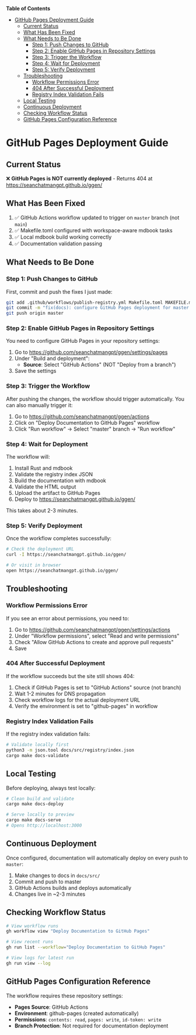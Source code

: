 <!-- START doctoc generated TOC please keep comment here to allow auto update -->
<!-- DON'T EDIT THIS SECTION, INSTEAD RE-RUN doctoc TO UPDATE -->
**Table of Contents**

- [GitHub Pages Deployment Guide](#github-pages-deployment-guide)
  - [Current Status](#current-status)
  - [What Has Been Fixed](#what-has-been-fixed)
  - [What Needs to Be Done](#what-needs-to-be-done)
    - [Step 1: Push Changes to GitHub](#step-1-push-changes-to-github)
    - [Step 2: Enable GitHub Pages in Repository Settings](#step-2-enable-github-pages-in-repository-settings)
    - [Step 3: Trigger the Workflow](#step-3-trigger-the-workflow)
    - [Step 4: Wait for Deployment](#step-4-wait-for-deployment)
    - [Step 5: Verify Deployment](#step-5-verify-deployment)
  - [Troubleshooting](#troubleshooting)
    - [Workflow Permissions Error](#workflow-permissions-error)
    - [404 After Successful Deployment](#404-after-successful-deployment)
    - [Registry Index Validation Fails](#registry-index-validation-fails)
  - [Local Testing](#local-testing)
  - [Continuous Deployment](#continuous-deployment)
  - [Checking Workflow Status](#checking-workflow-status)
  - [GitHub Pages Configuration Reference](#github-pages-configuration-reference)

<!-- END doctoc generated TOC please keep comment here to allow auto update -->

# GitHub Pages Deployment Guide

## Current Status

❌ **GitHub Pages is NOT currently deployed** - Returns 404 at https://seanchatmangpt.github.io/ggen/

## What Has Been Fixed

1. ✅ GitHub Actions workflow updated to trigger on `master` branch (not `main`)
2. ✅ Makefile.toml configured with workspace-aware mdbook tasks
3. ✅ Local mdbook build working correctly
4. ✅ Documentation validation passing

## What Needs to Be Done

### Step 1: Push Changes to GitHub

First, commit and push the fixes I just made:

```bash
git add .github/workflows/publish-registry.yml Makefile.toml MAKEFILE.md
git commit -m "fix(docs): configure GitHub Pages deployment for master branch"
git push origin master
```

### Step 2: Enable GitHub Pages in Repository Settings

You need to configure GitHub Pages in your repository settings:

1. Go to https://github.com/seanchatmangpt/ggen/settings/pages
2. Under "Build and deployment":
   - **Source**: Select "GitHub Actions" (NOT "Deploy from a branch")
3. Save the settings

### Step 3: Trigger the Workflow

After pushing the changes, the workflow should trigger automatically. You can also manually trigger it:

1. Go to https://github.com/seanchatmangpt/ggen/actions
2. Click on "Deploy Documentation to GitHub Pages" workflow
3. Click "Run workflow" → Select "master" branch → "Run workflow"

### Step 4: Wait for Deployment

The workflow will:
1. Install Rust and mdbook
2. Validate the registry index JSON
3. Build the documentation with mdbook
4. Validate the HTML output
5. Upload the artifact to GitHub Pages
6. Deploy to https://seanchatmangpt.github.io/ggen/

This takes about 2-3 minutes.

### Step 5: Verify Deployment

Once the workflow completes successfully:

```bash
# Check the deployment URL
curl -I https://seanchatmangpt.github.io/ggen/

# Or visit in browser
open https://seanchatmangpt.github.io/ggen/
```

## Troubleshooting

### Workflow Permissions Error

If you see an error about permissions, you need to:

1. Go to https://github.com/seanchatmangpt/ggen/settings/actions
2. Under "Workflow permissions", select "Read and write permissions"
3. Check "Allow GitHub Actions to create and approve pull requests"
4. Save

### 404 After Successful Deployment

If the workflow succeeds but the site still shows 404:

1. Check if GitHub Pages is set to "GitHub Actions" source (not branch)
2. Wait 1-2 minutes for DNS propagation
3. Check workflow logs for the actual deployment URL
4. Verify the environment is set to "github-pages" in workflow

### Registry Index Validation Fails

If the registry index validation fails:

```bash
# Validate locally first
python3 -m json.tool docs/src/registry/index.json
cargo make docs-validate
```

## Local Testing

Before deploying, always test locally:

```bash
# Clean build and validate
cargo make docs-deploy

# Serve locally to preview
cargo make docs-serve
# Opens http://localhost:3000
```

## Continuous Deployment

Once configured, documentation will automatically deploy on every push to `master`:

1. Make changes to docs in `docs/src/`
2. Commit and push to master
3. GitHub Actions builds and deploys automatically
4. Changes live in ~2-3 minutes

## Checking Workflow Status

```bash
# View workflow runs
gh workflow view "Deploy Documentation to GitHub Pages"

# View recent runs
gh run list --workflow="Deploy Documentation to GitHub Pages"

# View logs for latest run
gh run view --log
```

## GitHub Pages Configuration Reference

The workflow requires these repository settings:

- **Pages Source**: GitHub Actions
- **Environment**: github-pages (created automatically)
- **Permissions**: `contents: read`, `pages: write`, `id-token: write`
- **Branch Protection**: Not required for documentation deployment
